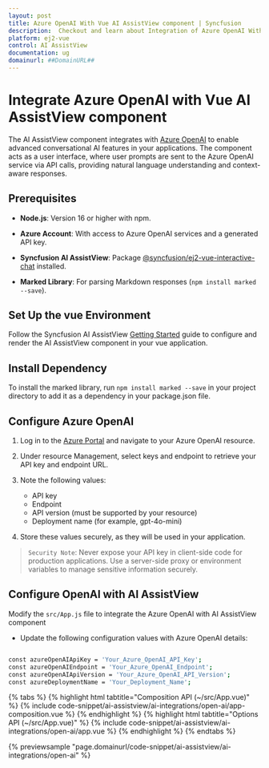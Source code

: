 ```yaml
---
layout: post
title: Azure OpenAI With Vue AI AssistView component | Syncfusion
description:  Checkout and learn about Integration of Azure OpenAI With Vue AI AssistView component of Syncfusion Essential JS 2 and more details.
platform: ej2-vue
control: AI AssistView
documentation: ug
domainurl: ##DomainURL##
---
```


# Integrate Azure OpenAI with Vue AI AssistView component 

The AI AssistView component integrates with [Azure OpenAI](https://microsoft.github.io/PartnerResources/skilling/ai-ml-academy/resources/openai) to enable advanced conversational AI features in your applications. The component acts as a user interface, where user prompts are sent to the Azure OpenAI service via API calls, providing natural language understanding and context-aware responses.

## Prerequisites

* **Node.js**: Version 16 or higher with npm.

* **Azure Account**: With access to Azure OpenAI services and a generated API key.

* **Syncfusion AI AssistView**: Package [@syncfusion/ej2-vue-interactive-chat](https://www.npmjs.com/package/@syncfusion/ej2-vue-interactive-chat) installed.

* **Marked Library**: For parsing Markdown responses (`npm install marked --save`).

## Set Up the vue Environment

Follow the Syncfusion AI AssistView [Getting Started](../getting-started) guide to configure and render the AI AssistView component in your vue application.

## Install Dependency

To install the marked library, run `npm install marked --save` in your project directory to add it as a dependency in your package.json file.

## Configure Azure OpenAI

1. Log in to the [Azure Portal](https://portal.azure.com/#home) and navigate to your Azure OpenAI resource. 

2. Under resource Management, select keys and endpoint to retrieve your API key and endpoint URL.

3. Note the following values:
   - API key
   - Endpoint
   - API version (must be supported by your resource)
   - Deployment name (for example, gpt-4o-mini)

4. Store these values securely, as they will be used in your application.

> `Security Note`: Never expose your API key in client-side code for production applications. Use a server-side proxy or environment variables to manage sensitive information securely.

## Configure OpenAI with AI AssistView

Modify the `src/App.js` file to integrate the Azure OpenAI with AI AssistView component

* Update the following configuration values with Azure OpenAI details:

```bash

const azureOpenAIApiKey = 'Your_Azure_OpenAI_API_Key';
const azureOpenAIEndpoint = 'Your_Azure_OpenAI_Endpoint';
const azureOpenAIApiVersion = 'Your_Azure_OpenAI_API_Version';
const azureDeploymentName = 'Your_Deployment_Name';

```

{% tabs %}
{% highlight html tabtitle="Composition API (~/src/App.vue)" %}
{% include code-snippet/ai-assistview/ai-integrations/open-ai/app-composition.vue %}
{% endhighlight %}
{% highlight html tabtitle="Options API (~/src/App.vue)" %}
{% include code-snippet/ai-assistview/ai-integrations/open-ai/app.vue %}
{% endhighlight %}
{% endtabs %}
  
{% previewsample "page.domainurl/code-snippet/ai-assistview/ai-integrations/open-ai" %}
